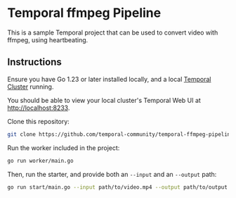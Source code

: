 # Temporal ffmpeg Pipeline

This is a sample Temporal project that can be used to convert video with ffmpeg, using heartbeating. 

## Instructions

Ensure you have Go 1.23 or later installed locally, and a local [Temporal Cluster](https://docs.temporal.io/cli) running.

You should be able to view your local cluster's Temporal Web UI at <http://localhost:8233>.

Clone this repository:

```bash
git clone https://github.com/temporal-community/temporal-ffmpeg-pipeline
```

Run the worker included in the project:

```bash
go run worker/main.go
```

Then, run the starter, and provide both an `--input` and an `--output` path:

```bash
go run start/main.go --input path/to/video.mp4 --output path/to/output.mkv
```
